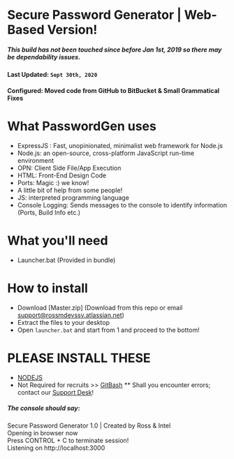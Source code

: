 Secure Password Generator | Web-Based Version!
======
##### This build has not been touched since before Jan 1st, 2019 so there may be dependability issues.

#### Last Updated: ``Sept 30th, 2020``
#### Configured: Moved code from GitHub to BitBucket & Small Grammatical Fixes

# What PasswordGen uses
* ExpressJS : Fast, unopinionated, minimalist web framework for Node.js
* Node.js: an open-source, cross-platform JavaScript run-time environment
* OPN: Client Side File/App Execution
* HTML: Front-End Design Code
* Ports: Magic :) we know!
* A little bit of help from some people!
* JS: interpreted programming language
* Console Logging: Sends messages to the console to identify information (Ports, Build Info etc.)

# What you'll need
 
* Launcher.bat (Provided in bundle)

# How to install

* Download [Master.zip] (Download from this repo or email support@rossmdevssv.atlassian.net)
* Extract the files to your desktop
* Open `launcher.bat` and start from 1 and proceed to the bottom! 

# PLEASE INSTALL THESE 

* [NODEJS](https://nodejs.org/en/)
*  Not Required for recruits >> [GitBash](https://git-scm.com/downloads)
** Shall you encounter errors; contact our [Support Desk](https://rossmdevssv.atlassian.net/servicedesk/customer/portal/)!

##### The console should say: 

Secure Password Generator 1.0 | Created by Ross & Intel
<br/>
Opening in browser now
<br/>
Press CONTROL + C to terminate session!
<br/>
Listening on http://localhost:3000
